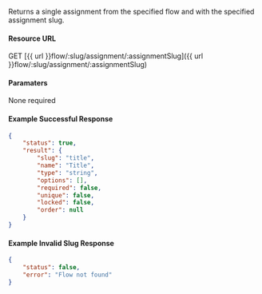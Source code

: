 <!--
@title GET flow/:slug/assignment/:assignmentSlug
@author Moltin Ltd
@description Get a single assignment from a flow
@order 15.7

@sidebar 1
@family Flow
@rate No
@auth Yes
@format JSON
@http GET
@version beta
-->
Returns a single assignment from the specified flow and with the specified assignment slug.

#### Resource URL
GET [{{ url }}flow/:slug/assignment/:assignmentSlug]({{ url }}flow/:slug/assignment/:assignmentSlug)


#### Paramaters
None required

<!--code-->
#### Example Successful Response
``` json
{
    "status": true,
    "result": {
        "slug": "title",
        "name": "Title",
        "type": "string",
        "options": [],
        "required": false,
        "unique": false,
        "locked": false,
        "order": null
    }
}
```

#### Example Invalid Slug Response
``` json
{
    "status": false,
    "error": "Flow not found"
}
```
<!--/code-->